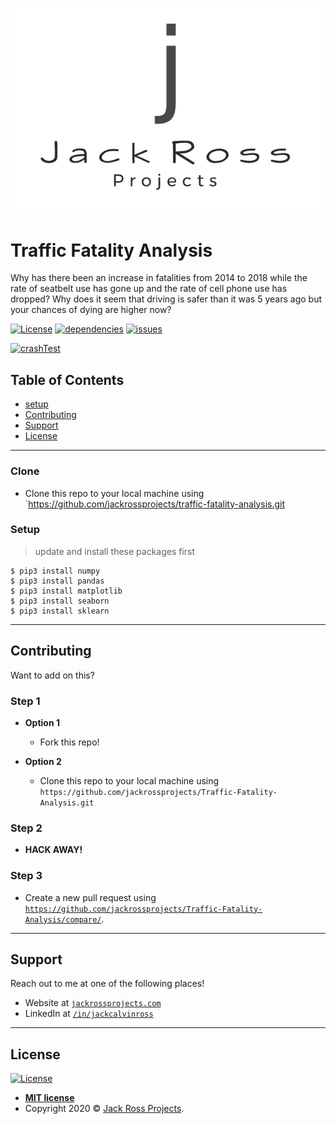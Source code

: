 <a href="http://jackrossprojects.com"><img src="https://github.com/JackRossProjects/Traffic-Fatality-Analysis/blob/master/jrp.png" title="Jack Ross Projects" alt="Jack Ross Projects"></a>

<!-- [![FVCproductions](https://avatars1.githubusercontent.com/u/4284691?v=3&s=200)](http://fvcproductions.com) -->

# Traffic Fatality Analysis

Why has there been an increase in fatalities from 2014 to 2018 while the rate of seatbelt use has gone up and the rate of cell phone use has dropped? Why does it seem that driving is safer than it was 5 years ago but your chances of dying are higher now?

[![License](http://img.shields.io/:license-mit-blue.svg?style=flat-square)](http://badges.mit-license.org)
[![dependencies](https://img.shields.io/badge/dependencies-up%20to%20date-brightgreen)]()
[![issues](https://img.shields.io/badge/issues-0-red)]()


[![crashTest](https://media2.giphy.com/media/WMGckTVyGJzvW/giphy.gif)]()


## Table of Contents

- [setup](#setup)
- [Contributing](#contributing)
- [Support](#support)
- [License](#license)

---

### Clone

- Clone this repo to your local machine using `https://github.com/jackrossprojects/traffic-fatality-analysis.git

### Setup

> update and install these packages first

```shell
$ pip3 install numpy
$ pip3 install pandas
$ pip3 install matplotlib
$ pip3 install seaborn
$ pip3 install sklearn
```

---

## Contributing

Want to add on this?

### Step 1

- **Option 1**
    - Fork this repo!

- **Option 2**
    - Clone this repo to your local machine using `https://github.com/jackrossprojects/Traffic-Fatality-Analysis.git`

### Step 2

- **HACK AWAY!**

### Step 3

- Create a new pull request using <a href="https://github.com/jackrossprojects/Traffic-Fatality-Analysis/compare/" target="_blank">`https://github.com/jackrossprojects/Traffic-Fatality-Analysis/compare/`</a>.

---

## Support

Reach out to me at one of the following places!

- Website at <a href="http://jackrossprojects.com" target="_blank">`jackrossprojects.com`</a>
- LinkedIn at <a href="https://www.linkedin.com/in/jackcalvinross/" target="_blank">`/in/jackcalvinross`</a>

---

## License

[![License](http://img.shields.io/:license-mit-blue.svg?style=flat-square)](http://badges.mit-license.org)

- **[MIT license](http://opensource.org/licenses/mit-license.php)**
- Copyright 2020 © <a href="http://jackrossprojects.com" target="_blank">Jack Ross Projects</a>.
